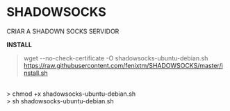 # SHADOWSOCKS
CRIAR A SHADOWN SOCKS SERVIDOR



**INSTALL**
> wget --no-check-certificate -O shadowsocks-ubuntu-debian.sh https://raw.githubusercontent.com/fenixtm/SHADOWSOCKS/master/install.sh
<br>
> chmod +x shadowsocks-ubuntu-debian.sh
<br>
> sh shadowsocks-ubuntu-debian.sh
